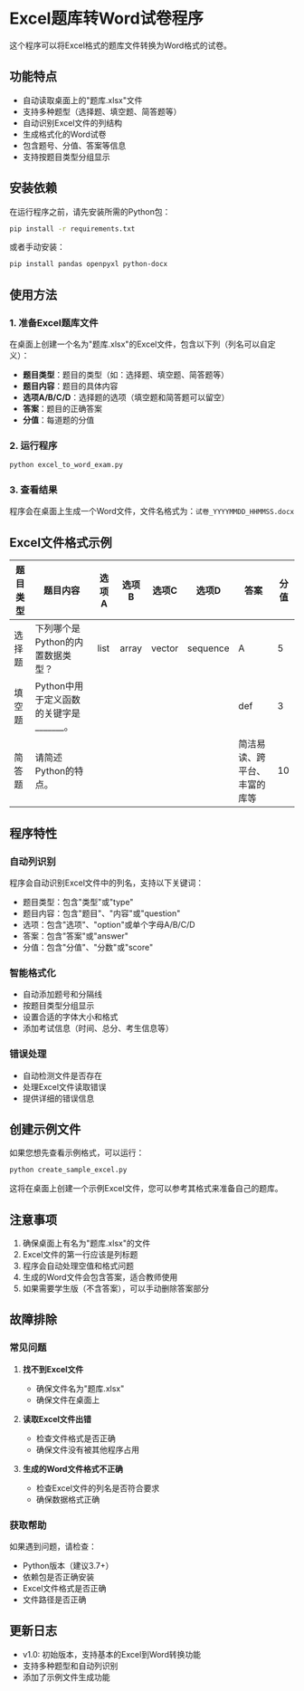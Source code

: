 # Excel题库转Word试卷程序

这个程序可以将Excel格式的题库文件转换为Word格式的试卷。

## 功能特点

- 自动读取桌面上的"题库.xlsx"文件
- 支持多种题型（选择题、填空题、简答题等）
- 自动识别Excel文件的列结构
- 生成格式化的Word试卷
- 包含题号、分值、答案等信息
- 支持按题目类型分组显示

## 安装依赖

在运行程序之前，请先安装所需的Python包：

```bash
pip install -r requirements.txt
```

或者手动安装：

```bash
pip install pandas openpyxl python-docx
```

## 使用方法

### 1. 准备Excel题库文件

在桌面上创建一个名为"题库.xlsx"的Excel文件，包含以下列（列名可以自定义）：

- **题目类型**：题目的类型（如：选择题、填空题、简答题等）
- **题目内容**：题目的具体内容
- **选项A/B/C/D**：选择题的选项（填空题和简答题可以留空）
- **答案**：题目的正确答案
- **分值**：每道题的分值

### 2. 运行程序

```bash
python excel_to_word_exam.py
```

### 3. 查看结果

程序会在桌面上生成一个Word文件，文件名格式为：`试卷_YYYYMMDD_HHMMSS.docx`

## Excel文件格式示例

| 题目类型 | 题目内容 | 选项A | 选项B | 选项C | 选项D | 答案 | 分值 |
|---------|---------|-------|-------|-------|-------|------|------|
| 选择题 | 下列哪个是Python的内置数据类型？ | list | array | vector | sequence | A | 5 |
| 填空题 | Python中用于定义函数的关键字是_______。 | | | | | def | 3 |
| 简答题 | 请简述Python的特点。 | | | | | 简洁易读、跨平台、丰富的库等 | 10 |

## 程序特性

### 自动列识别
程序会自动识别Excel文件中的列名，支持以下关键词：
- 题目类型：包含"类型"或"type"
- 题目内容：包含"题目"、"内容"或"question"
- 选项：包含"选项"、"option"或单个字母A/B/C/D
- 答案：包含"答案"或"answer"
- 分值：包含"分值"、"分数"或"score"

### 智能格式化
- 自动添加题号和分隔线
- 按题目类型分组显示
- 设置合适的字体大小和格式
- 添加考试信息（时间、总分、考生信息等）

### 错误处理
- 自动检测文件是否存在
- 处理Excel文件读取错误
- 提供详细的错误信息

## 创建示例文件

如果您想先查看示例格式，可以运行：

```bash
python create_sample_excel.py
```

这将在桌面上创建一个示例Excel文件，您可以参考其格式来准备自己的题库。

## 注意事项

1. 确保桌面上有名为"题库.xlsx"的文件
2. Excel文件的第一行应该是列标题
3. 程序会自动处理空值和格式问题
4. 生成的Word文件会包含答案，适合教师使用
5. 如果需要学生版（不含答案），可以手动删除答案部分

## 故障排除

### 常见问题

1. **找不到Excel文件**
   - 确保文件名为"题库.xlsx"
   - 确保文件在桌面上

2. **读取Excel文件出错**
   - 检查文件格式是否正确
   - 确保文件没有被其他程序占用

3. **生成的Word文件格式不正确**
   - 检查Excel文件的列名是否符合要求
   - 确保数据格式正确

### 获取帮助

如果遇到问题，请检查：
- Python版本（建议3.7+）
- 依赖包是否正确安装
- Excel文件格式是否正确
- 文件路径是否正确

## 更新日志

- v1.0: 初始版本，支持基本的Excel到Word转换功能
- 支持多种题型和自动列识别
- 添加了示例文件生成功能 